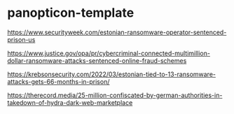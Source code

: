# panopticon-template

https://www.securityweek.com/estonian-ransomware-operator-sentenced-prison-us

https://www.justice.gov/opa/pr/cybercriminal-connected-multimillion-dollar-ransomware-attacks-sentenced-online-fraud-schemes

https://krebsonsecurity.com/2022/03/estonian-tied-to-13-ransomware-attacks-gets-66-months-in-prison/

https://therecord.media/25-million-confiscated-by-german-authorities-in-takedown-of-hydra-dark-web-marketplace

